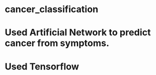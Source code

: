 # cancer_classification
# Used Artificial Network to predict cancer from symptoms.
# Used Tensorflow
